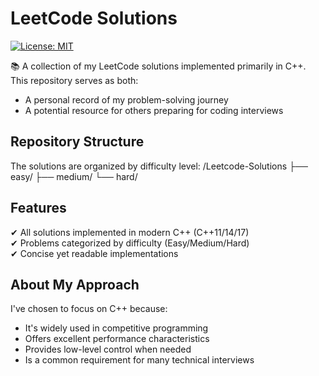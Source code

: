 # LeetCode Solutions

[![License: MIT](https://img.shields.io/badge/License-MIT-yellow.svg)](https://opensource.org/licenses/MIT)

📚 A collection of my LeetCode solutions implemented primarily in C++. This repository serves as both:
- A personal record of my problem-solving journey
- A potential resource for others preparing for coding interviews

## Repository Structure

The solutions are organized by difficulty level:
/Leetcode-Solutions 
├── easy/ 
├── medium/ 
└── hard/


## Features

✔ All solutions implemented in modern C++ (C++11/14/17)  
✔ Problems categorized by difficulty (Easy/Medium/Hard)  
✔ Concise yet readable implementations  

## About My Approach

I've chosen to focus on C++ because:
- It's widely used in competitive programming
- Offers excellent performance characteristics
- Provides low-level control when needed
- Is a common requirement for many technical interviews
